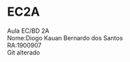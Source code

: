 # EC2A<br/>
Aula EC/BD 2A<br/>
Nome:Diogo Kauan Bernardo dos Santos<br/>
RA:1900907<br/>
Git alterado 
